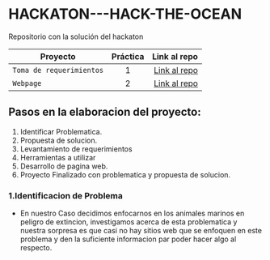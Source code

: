 # HACKATON---HACK-THE-OCEAN
Repositorio con la solución del hackaton


| Proyecto | Práctica | Link al repo |
| ------------- |:-------------:| -----:|
|`Toma de requerimientos`|1|[Link al repo](https://github.com/BrianOrihuelaP/RequerimientosHacktheOcean)|
|`Webpage`|2|[Link al repo](https://github.com/BrianOrihuelaP/Hackaton-Web-Page)|

## Pasos en la elaboracion del proyecto:

1. Identificar Problematica.
2. Propuesta de solucion.
3. Levantamiento de requerimientos
4. Herramientas a utilizar
5. Desarrollo de pagina web.
6. Proyecto Finalizado con problematica y propuesta de solucion.

### 1.Identificacion de Problema

* En nuestro Caso decidimos enfocarnos en los animales marinos en peligro de extincion, investigamos acerca de esta problematica y nuestra sorpresa es que casi no hay sitios web que se enfoquen en este problema y den la suficiente informacion par poder hacer algo al respecto.

